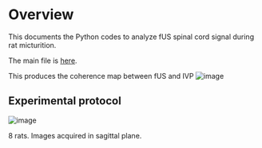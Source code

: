 # Overview
This documents the Python codes to analyze fUS spinal cord signal during rat micturition.

The main file is [here](https://github.com/Jacklo000/fus-spinal-cord/blob/exp/main.ipynb). 

This produces the coherence map between fUS and IVP
![image](https://github.com/Jacklo000/fus-spinal-cord/assets/46094296/6bd79c87-89d1-4ba2-9a0a-877a96dd9616)

## Experimental protocol
![image](https://github.com/Jacklo000/fus-spinal-cord/assets/46094296/236161a6-428b-4ab6-b155-e597856d2f46)

8 rats.
Images acquired in sagittal plane.
